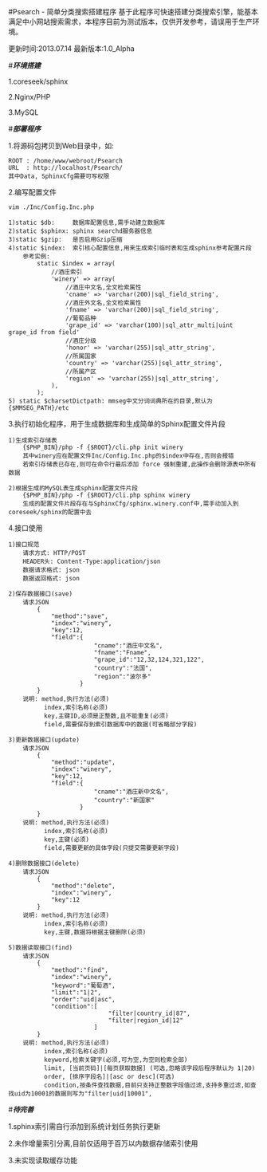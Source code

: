 #Psearch - 简单分类搜索搭建程序
基于此程序可快速搭建分类搜索引擎，能基本满足中小网站搜索需求，本程序目前为测试版本，仅供开发参考，请误用于生产环境。

更新时间:2013.07.14
最新版本:1.0_Alpha

#***环境搭建***

1.coreseek/sphinx

2.Nginx/PHP

3.MySQL

#***部署程序***

1.将源码包拷贝到Web目录中，如:

    ROOT : /home/www/webroot/Psearch
    URL  : http://localhost/Psearch/
    其中Data, SphinxCfg需要可写权限

2.编写配置文件

    vim ./Inc/Config.Inc.php

    1)static $db:     数据库配置信息,需手动建立数据库
    2)static $sphinx: sphinx searchd服务器信息
    3)static $gzip:   是否启用Gzip压缩
    4)static $index:  索引核心配置信息,用来生成索引临时表和生成sphinx参考配置片段
        参考实例:
            static $index = array(
                //酒庄索引
                'winery' => array(
                    //酒庄中文名,全文检索属性
                    'cname' => 'varchar(200)|sql_field_string',        
                    //酒庄外文名,全文检索属性
                    'fname' => 'varchar(200)|sql_field_string',        
                    //葡萄品种
                    'grape_id' => 'varchar(100)|sql_attr_multi|uint grape_id from field'
                    //酒庄分级
                    'honor' => 'varchar(255)|sql_attr_string',        
                    //所属国家
                    'country' => 'varchar(255)|sql_attr_string',        
                    //所属产区
                    'region' => 'varchar(255)|sql_attr_string',        
                ),        
            );
    5) static $charsetDictpath: mmseg中文分词词典所在的目录,默认为{$MMSEG_PATH}/etc

3.执行初始化程序，用于生成数据库和生成简单的Sphinx配置文件片段

    1)生成索引存储表
        {$PHP_BIN}/php -f {$ROOT}/cli.php init winery 
        其中winery应在配置文件Inc/Config.Inc.php的$index中存在,否则会报错
        若索引存储表已存在,则可在命令行最后添加 force 强制重建,此操作会删除源表中所有数据

    2)根据生成的MySQL表生成sphinx配置文件片段
        {$PHP_BIN}/php -f {$ROOT}/cli.php sphinx winery
        生成的配置文件片段存在与SphinxCfg/sphinx.winery.conf中,需手动加入到coreseek/sphinx的配置中去

4.接口使用

    1)接口规范
        请求方式: HTTP/POST
        HEADER头: Content-Type:application/json
        数据请求格式: json
        数据返回格式: json

    2)保存数据接口(save)
        请求JSON
            {
                "method":"save",
                "index":"winery",
                "key":12,
                "field":{
                            "cname":"酒庄中文名",
                            "fname":"Fname",
                            "grape_id":"12,32,124,321,122",
                            "country":"法国",
                            "region":"波尔多"
                        }
            }
        说明: method,执行方法(必须)
              index,索引名称(必须)
              key,主键ID,必须是正整数,且不能重复(必须)
              field,需要保存到索引数据库中的数据(可省略部分字段)

    3)更新数据接口(update)
        请求JSON
            {
                "method":"update",
                "index":"winery",
                "key":12,
                "field":{
                            "cname":"酒庄新中文名",
                            "country":"新国家"
                        }
            }
        说明: method,执行方法(必须)
              index,索引名称(必须)
              key,主键(必须)
              field,需要更新的具体字段(只提交需要更新字段)

    4)删除数据接口(delete)
        请求JSON
            {
                "method":"delete",
                "index":"winery",
                "key":12
            }
        说明: method,执行方法(必须)
              index,索引名称(必须)
              key,主键,数据将根据主键删除(必须)

    5)数据读取接口(find)
        请求JSON
            {
                "method":"find",
                "index":"winery",
                "keyword":"葡萄酒",
                "limit":"1|2",
                "order":"uid|asc",
                "condition":[
                                "filter|country_id|87",
                                "filter|region_id|12"
                            ]
            }
        说明: method,执行方法(必须)
              index,索引名称(必须)
              keyword,检索关键字(必须,可为空,为空则检索全部)
              limit, [当前页码]|[每页获取数据] (可选,忽略该字段后程序默认为 1|20)
              order, [排序字段名]|[asc or desc](可选)
              condition,按条件查找数据,目前只支持正整数字段值过滤,支持多重过滤,如查找uid为10001的数据则写为"filter|uid|10001",

#***待完善***

1.sphinx索引需自行添加到系统计划任务执行更新

2.未作增量索引分离,目前仅适用于百万以内数据存储索引使用

3.未实现读取缓存功能

